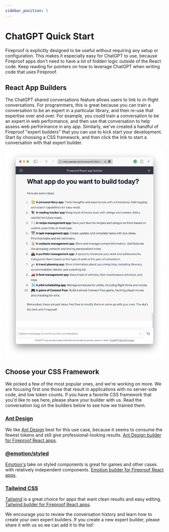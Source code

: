 ```yaml
---
sidebar_position: 5
---
```


# ChatGPT Quick Start

Fireproof is explicitly designed to be useful without requiring any setup or configuration. This makes it especially easy for ChatGPT to use, because Fireproof apps don't need to have a lot of hidden logic outside of the React code. Keep reading for pointers on how to leverage ChatGPT when writing code that uses Fireproof.

## React App Builders

The ChatGPT shared conversations feature allows users to link to in-flight conversations. For programmers, this is great because you can train a conversation to be an expert in a particular library, and then re-use that expertise over and over. For example, you could train a conversation to be an expert in web performance, and then use that conversation to help assess web performance in any app. Similarly, we've created a handful of Fireproof "expert builders" that you can use to kick start your development. Start by choosing a CSS framework, and then click the link to start a conversation with that expert builder.

[![ChatGPT Expert Builder screenshot](./img/chatgpt.png)](https://chat.openai.com/share/a44248e3-94cf-473f-81d7-dcc7450a8770)

## Choose your CSS Framework

We picked a few of the most popular ones, and we're working on more. We are focusing first one those that result in applications with no server-side code, and low token counts. If you have a favorite CSS framework that you'd like to see here, please share your builder with us. Read the conversation log on the builders below to see how we trained them.

### [Ant Design](https://chat.openai.com/share/a44248e3-94cf-473f-81d7-dcc7450a8770)

We like [Ant Design](https://ant.design) best for this use case, because it seems to consume the fewest tokens and still give professional-looking results. [Ant Design builder for Fireproof React apps](https://chat.openai.com/share/a44248e3-94cf-473f-81d7-dcc7450a8770).

### [@emotion/styled](https://chat.openai.com/share/11049ce5-684e-4dcf-8538-2729f090952d)

[Emotion's](https://emotion.sh/docs/styled) take on styled components is great for games and other cases with relatively independent components. [Emotion builder for Fireproof React apps](https://chat.openai.com/share/11049ce5-684e-4dcf-8538-2729f090952d).

### [Tailwind CSS](https://chat.openai.com/share/f8b0899c-9783-40ca-b643-7d850bac33d2)

[Tailwind](https://tailwindcss.com) is a great choice for apps that want clean results and easy editing. [Tailwind builder for Fireproof React apps](https://chat.openai.com/share/f8b0899c-9783-40ca-b643-7d850bac33d2).



We encourage you to review the conversation history and learn how to create your own expert builders. If you create a new expert builder, please share it with us so we can add it to the list!